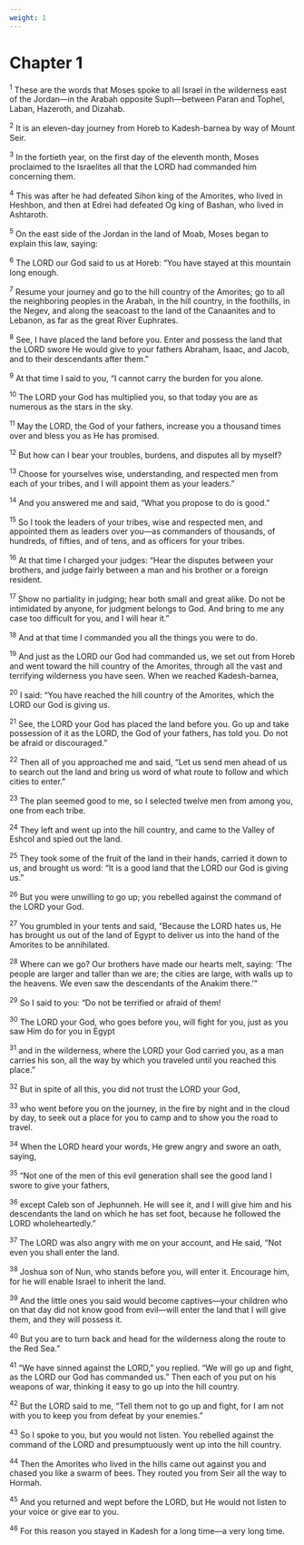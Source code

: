```yaml
---
weight: 1
---
```


# Chapter 1

<sup>1</sup> These are the words that Moses spoke to all Israel in the wilderness east of the Jordan—in the Arabah opposite Suph—between Paran and Tophel, Laban, Hazeroth, and Dizahab. 

<sup>2</sup> It is an eleven-day journey from Horeb to Kadesh-barnea by way of Mount Seir. 

<sup>3</sup> In the fortieth year, on the first day of the eleventh month, Moses proclaimed to the Israelites all that the LORD had commanded him concerning them. 

<sup>4</sup> This was after he had defeated Sihon king of the Amorites, who lived in Heshbon, and then at Edrei had defeated Og king of Bashan, who lived in Ashtaroth. 

<sup>5</sup> On the east side of the Jordan in the land of Moab, Moses began to explain this law, saying: 

<sup>6</sup> The LORD our God said to us at Horeb: “You have stayed at this mountain long enough. 

<sup>7</sup> Resume your journey and go to the hill country of the Amorites; go to all the neighboring peoples in the Arabah, in the hill country, in the foothills, in the Negev, and along the seacoast to the land of the Canaanites and to Lebanon, as far as the great River Euphrates. 

<sup>8</sup> See, I have placed the land before you. Enter and possess the land that the LORD swore He would give to your fathers Abraham, Isaac, and Jacob, and to their descendants after them.” 

<sup>9</sup> At that time I said to you, “I cannot carry the burden for you alone. 

<sup>10</sup> The LORD your God has multiplied you, so that today you are as numerous as the stars in the sky. 

<sup>11</sup> May the LORD, the God of your fathers, increase you a thousand times over and bless you as He has promised. 

<sup>12</sup> But how can I bear your troubles, burdens, and disputes all by myself? 

<sup>13</sup> Choose for yourselves wise, understanding, and respected men from each of your tribes, and I will appoint them as your leaders.” 

<sup>14</sup> And you answered me and said, “What you propose to do is good.” 

<sup>15</sup> So I took the leaders of your tribes, wise and respected men, and appointed them as leaders over you—as commanders of thousands, of hundreds, of fifties, and of tens, and as officers for your tribes. 

<sup>16</sup> At that time I charged your judges: “Hear the disputes between your brothers, and judge fairly between a man and his brother or a foreign resident. 

<sup>17</sup> Show no partiality in judging; hear both small and great alike. Do not be intimidated by anyone, for judgment belongs to God. And bring to me any case too difficult for you, and I will hear it.” 

<sup>18</sup> And at that time I commanded you all the things you were to do. 

<sup>19</sup> And just as the LORD our God had commanded us, we set out from Horeb and went toward the hill country of the Amorites, through all the vast and terrifying wilderness you have seen. When we reached Kadesh-barnea, 

<sup>20</sup> I said: “You have reached the hill country of the Amorites, which the LORD our God is giving us. 

<sup>21</sup> See, the LORD your God has placed the land before you. Go up and take possession of it as the LORD, the God of your fathers, has told you. Do not be afraid or discouraged.” 

<sup>22</sup> Then all of you approached me and said, “Let us send men ahead of us to search out the land and bring us word of what route to follow and which cities to enter.” 

<sup>23</sup> The plan seemed good to me, so I selected twelve men from among you, one from each tribe. 

<sup>24</sup> They left and went up into the hill country, and came to the Valley of Eshcol and spied out the land. 

<sup>25</sup> They took some of the fruit of the land in their hands, carried it down to us, and brought us word: “It is a good land that the LORD our God is giving us.” 

<sup>26</sup> But you were unwilling to go up; you rebelled against the command of the LORD your God. 

<sup>27</sup> You grumbled in your tents and said, “Because the LORD hates us, He has brought us out of the land of Egypt to deliver us into the hand of the Amorites to be annihilated. 

<sup>28</sup> Where can we go? Our brothers have made our hearts melt, saying: ‘The people are larger and taller than we are; the cities are large, with walls up to the heavens. We even saw the descendants of the Anakim there.’” 

<sup>29</sup> So I said to you: “Do not be terrified or afraid of them! 

<sup>30</sup> The LORD your God, who goes before you, will fight for you, just as you saw Him do for you in Egypt 

<sup>31</sup> and in the wilderness, where the LORD your God carried you, as a man carries his son, all the way by which you traveled until you reached this place.” 

<sup>32</sup> But in spite of all this, you did not trust the LORD your God, 

<sup>33</sup> who went before you on the journey, in the fire by night and in the cloud by day, to seek out a place for you to camp and to show you the road to travel. 

<sup>34</sup> When the LORD heard your words, He grew angry and swore an oath, saying, 

<sup>35</sup> “Not one of the men of this evil generation shall see the good land I swore to give your fathers, 

<sup>36</sup> except Caleb son of Jephunneh. He will see it, and I will give him and his descendants the land on which he has set foot, because he followed the LORD wholeheartedly.” 

<sup>37</sup> The LORD was also angry with me on your account, and He said, “Not even you shall enter the land. 

<sup>38</sup> Joshua son of Nun, who stands before you, will enter it. Encourage him, for he will enable Israel to inherit the land. 

<sup>39</sup> And the little ones you said would become captives—your children who on that day did not know good from evil—will enter the land that I will give them, and they will possess it. 

<sup>40</sup> But you are to turn back and head for the wilderness along the route to the Red Sea.” 

<sup>41</sup> “We have sinned against the LORD,” you replied. “We will go up and fight, as the LORD our God has commanded us.” Then each of you put on his weapons of war, thinking it easy to go up into the hill country. 

<sup>42</sup> But the LORD said to me, “Tell them not to go up and fight, for I am not with you to keep you from defeat by your enemies.” 

<sup>43</sup> So I spoke to you, but you would not listen. You rebelled against the command of the LORD and presumptuously went up into the hill country. 

<sup>44</sup> Then the Amorites who lived in the hills came out against you and chased you like a swarm of bees. They routed you from Seir all the way to Hormah. 

<sup>45</sup> And you returned and wept before the LORD, but He would not listen to your voice or give ear to you. 

<sup>46</sup> For this reason you stayed in Kadesh for a long time—a very long time. 


